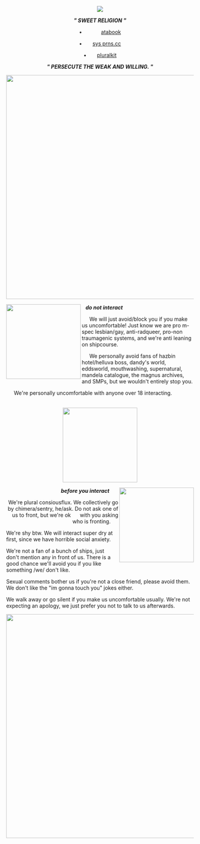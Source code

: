 
<p align="center"> <img src= "https://i.postimg.cc/L5J4HjBS/saintcruor.png" > </p>

<p align="center"> <b> <em> " SWEET RELIGION " </em> </b> </p>

<p align="center"> •⠀⠀⠀⠀⠀<a href="https://aerosmith.atabook.org" title="Atabook">atabook</a> </p>
<p align="center"> •  ⠀ ⠀<a href="https://pronouns.cc/@finalman" title="Pronouns.cc">sys prns.cc</a> </p>
<p align="center"> •  ⠀ ⠀<a href="https://pluralkit.xyz/f/yxeebg" title="Pluralkit">pluralkit</a> </p>

<p align="center"> <b> <em> " PERSECUTE THE WEAK AND WILLING. " </em> </b> </p>


<p align="center"> <img src= "https://i.postimg.cc/857pBhFY/div.png" width="600" > 


<img align="left" src= "https://i.postimg.cc/k4LnjBKg/1.gif" width="200" height="200" > <b> <em> ⠀do not interact </em> </b>
  

⠀⠀We will just avoid/block you if you make us uncomfortable! Just know we are pro m-spec lesbian/gay, anti-radqueer, pro-non traumagenic systems, and we're anti leaning on shipcourse.


⠀⠀We personally avoid fans of hazbin hotel/helluva boss, dandy's world, eddsworld, mouthwashing, supernatural, mandela catalogue, the magnus archives, and SMPs, but we wouldn't entirely stop you.

⠀⠀We're personally uncomfortable with anyone over 18 interacting. 
⠀⠀
⠀⠀
⠀⠀

<p align="center">  <img src= "https://i.postimg.cc/HkTTPGcX/sweet-religion.png" width="200" height="200" > </p>


<img align="right" src= "https://i.postimg.cc/2yvCgr7F/2.gif" width="200" height="200" >
<p align="right"> <b> <em> before you interact ⠀⠀</em> </b> </p> 

<p align="right"> 
We're plural consiousflux. We collectively go by chimera/sentry, he/ask. Do not ask one of us to front, but we're ok ⠀⠀with you asking who is fronting.⠀⠀

We're shy btw. We will interact super dry at first, since we have horrible social anxiety.

We're not a fan of a bunch of ships, just don't mention any in front of us. There is a good chance we'll avoid you if you like something /we/ don't like.

Sexual comments bother us if you're not a close friend, please avoid them. We don't like the "im gonna touch you" jokes either.

We walk away or go silent if you make us uncomfortable usually. We're not expecting an apology, we just prefer you not to talk to us afterwards.</p> 


<p align="center"> <img src= "https://i.postimg.cc/857pBhFY/div.png" width="600" > 


